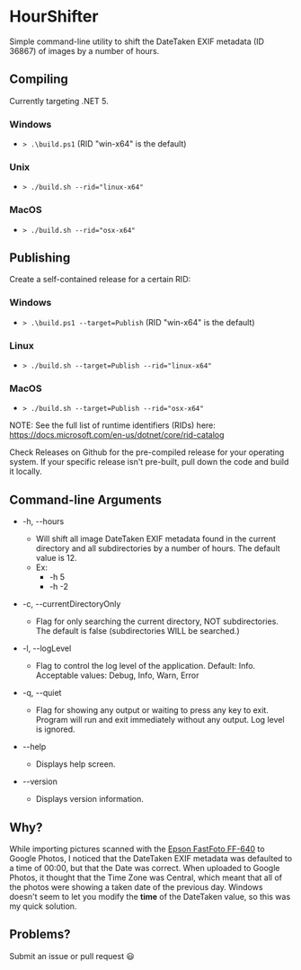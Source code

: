 # HourShifter

Simple command-line utility to shift the DateTaken EXIF metadata (ID 36867) of images by a number of hours.

## Compiling

Currently targeting .NET 5.

### Windows

* `> .\build.ps1` (RID "win-x64" is the default)

### Unix

* `> ./build.sh --rid="linux-x64"`

### MacOS

* `> ./build.sh --rid="osx-x64"`

## Publishing

Create a self-contained release for a certain RID:

### Windows

* `> .\build.ps1 --target=Publish` (RID "win-x64" is the default)

### Linux

* `> ./build.sh --target=Publish --rid="linux-x64"`

### MacOS

* `> ./build.sh --target=Publish --rid="osx-x64"`

NOTE:  See the full list of runtime identifiers (RIDs) here:  https://docs.microsoft.com/en-us/dotnet/core/rid-catalog

Check Releases on Github for the pre-compiled release for your operating system.  If your specific release isn't pre-built, pull down the code and build it locally.

## Command-line Arguments

* -h, --hours
  * Will shift all image DateTaken EXIF metadata found in the current directory and all subdirectories by a number of hours.  The default value is 12.
  * Ex:
    * -h 5
    * -h -2

* -c, --currentDirectoryOnly
  * Flag for only searching the current directory, NOT subdirectories.  The default is false (subdirectories WILL be searched.)

* -l, --logLevel
  * Flag to control the log level of the application.  Default: Info.  Acceptable values: Debug, Info, Warn, Error

* -q, --quiet
  * Flag for showing any output or waiting to press any key to exit.  Program will run and exit immediately without any output.  Log level is ignored.
  
* --help
  * Displays help screen.

* --version
  * Displays version information.

## Why?

While importing pictures scanned with the [Epson FastFoto FF-640](https://amazon.com/dp/B01HR89FNK) to Google Photos, I noticed that the DateTaken EXIF metadata was defaulted to a time of 00:00, but that the Date was correct.  When uploaded to Google Photos, it thought that the Time Zone was Central, which meant that all of the photos were showing a taken date of the previous day.  Windows doesn't seem to let you modify the **time** of the DateTaken value, so this was my quick solution.

## Problems?

Submit an issue or pull request 😃
